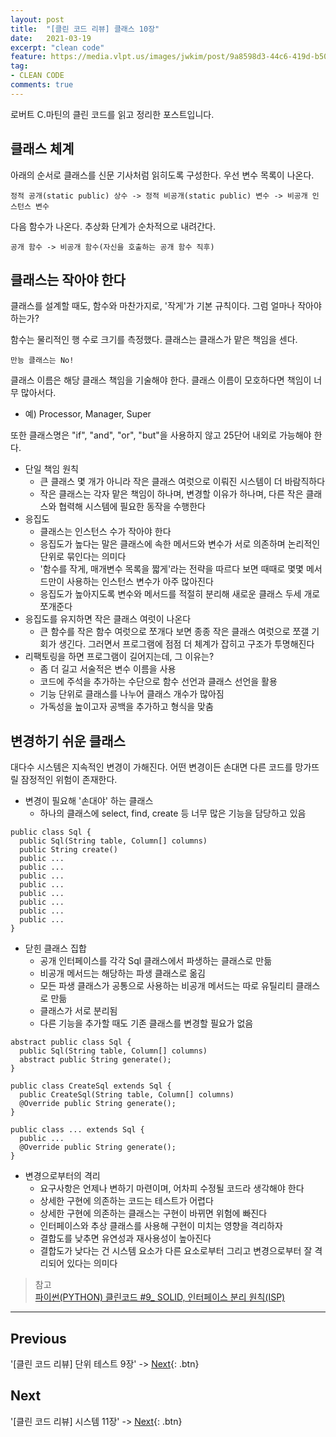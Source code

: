 ```yaml
---
layout: post
title:  "[클린 코드 리뷰] 클래스 10장"
date:   2021-03-19
excerpt: "clean code"
feature: https://media.vlpt.us/images/jwkim/post/9a8598d3-44c6-419d-b509-069370dd5c7e/%EA%B7%B8%EB%A6%BC3.png
tag:
- CLEAN CODE
comments: true
---
```


로버트 C.마틴의 클린 코드를 읽고 정리한 포스트입니다.

## 클래스 체계
아래의 순서로 클래스를 신문 기사처럼 읽히도록 구성한다.
우선 변수 목록이 나온다.

`정적 공개(static public) 상수 -> 정적 비공개(static public) 변수 -> 비공개 인스턴스 변수`

다음 함수가 나온다. 추상화 단계가 순차적으로 내려간다.

`공개 함수 -> 비공개 함수(자신을 호출하는 공개 함수 직후)`

## 클래스는 작아야 한다
클래스를 설계할 때도, 함수와 마찬가지로, '작게'가 기본 규칙이다. 그럼 얼마나 작아야 하는가?

함수는 물리적인 행 수로 크기를 측정했다. 클래스는 클래스가 맡은 책임을 센다.

`만능 클래스는 No!`

클래스 이름은 해당 클래스 책임을 기술해야 한다. 클래스 이름이 모호하다면 책임이 너무 많아서다.
* 예) Processor, Manager, Super

또한 클래스명은 "if", "and", "or", "but"을 사용하지 않고 25단어 내외로 가능해야 한다.

* 단일 책임 원칙
  * 큰 클래스 몇 개가 아니라 작은 클래스 여럿으로 이뤄진 시스템이 더 바람직하다
  * 작은 클래스는 각자 맡은 책임이 하나며, 변경할 이유가 하나며, 다른 작은 클래스와 협력해 시스템에 필요한 동작을 수행한다
* 응집도
  * 클래스는 인스턴스 수가 작아야 한다
  * 응집도가 높다는 말은 클래스에 속한 메서드와 변수가 서로 의존하며 논리적인 단위로 묶인다는 의미다
  * '함수를 작게, 매개변수 목록을 짧게'라는 전략을 따르다 보면 때때로 몇몇 메서드만이 사용하는 인스턴스 변수가 아주 많아진다
  * 응집도가 높아지도록 변수와 메서드를 적절히 분리해 새로운 클래스 두세 개로 쪼개준다
* 응집도를 유지하면 작은 클래스 여럿이 나온다
  * 큰 함수를 작은 함수 여럿으로 쪼개다 보면 종종 작은 클래스 여럿으로 쪼갤 기회가 생긴다. 그러면서 프로그램에 점점 더 체계가 잡히고 구조가 투명해진다
* 리팩토링을 하면 프로그램이 길어지는데, 그 이유는?
  * 좀 더 길고 서술적은 변수 이름을 사용
  * 코드에 주석을 추가하는 수단으로 함수 선언과 클래스 선언을 활용
  * 기능 단위로 클래스를 나누어 클래스 개수가 많아짐
  * 가독성을 높이고자 공백을 추가하고 형식을 맞춤

## 변경하기 쉬운 클래스
대다수 시스템은 지속적인 변경이 가해진다. 어떤 변경이든 손대면 다른 코드를 망가뜨릴 잠정적인 위험이 존재한다.

* 변경이 필요해 '손대야' 하는 클래스
  * 하나의 클래스에 select, find, create 등 너무 많은 기능을 담당하고 있음

```
public class Sql {
  public Sql(String table, Column[] columns)
  public String create()
  public ...
  public ...
  public ...
  public ...
  public ...
  public ...
  public ...
  public ...
}
```

* 닫힌 클래스 집합
  * 공개 인터페이스를 각각 Sql 클래스에서 파생하는 클래스로 만듦
  * 비공개 메서드는 해당하는 파생 클래스로 옮김
  * 모든 파생 클래스가 공통으로 사용하는 비공개 메서드는 따로 유틸리티 클래스로 만듦
  * 클래스가 서로 분리됨
  * 다른 기능을 추가할 때도 기존 클래스를 변경할 필요가 없음

```
abstract public class Sql {
  public Sql(String table, Column[] columns)
  abstract public String generate();
}

public class CreateSql extends Sql {
  public CreateSql(String table, Column[] columns)
  @Override public String generate();
}

public class ... extends Sql {
  public ...
  @Override public String generate();
}
```

* 변경으로부터의 격리
  * 요구사항은 언제나 변하기 마련이며, 어차피 수정될 코드라 생각해야 한다
  * 상세한 구현에 의존하는 코드는 테스트가 어렵다
  * 상세한 구현에 의존하는 클래스는 구현이 바뀌면 위험에 빠진다
  * 인터페이스와 추상 클래스를 사용해 구현이 미치는 영향을 격리하자
  * 결합도를 낮추면 유연성과 재사용성이 높아진다
  * 결합도가 낮다는 건 시스템 요소가 다른 요소로부터 그리고 변경으로부터 잘 격리되어 있다는 의미다


> 참고  
[파이썬(PYTHON) 클린코드 #9_ SOLID, 인터페이스 분리 원칙(ISP)](https://doorbw.tistory.com/239)




---


## Previous
'[클린 코드 리뷰] 단위 테스트 9장' -> [Next](https://akfmdl.github.io//programming_clean_code_9/){: .btn}

## Next
'[클린 코드 리뷰] 시스템 11장' -> [Next](https://akfmdl.github.io//programming_clean_code_11/){: .btn}